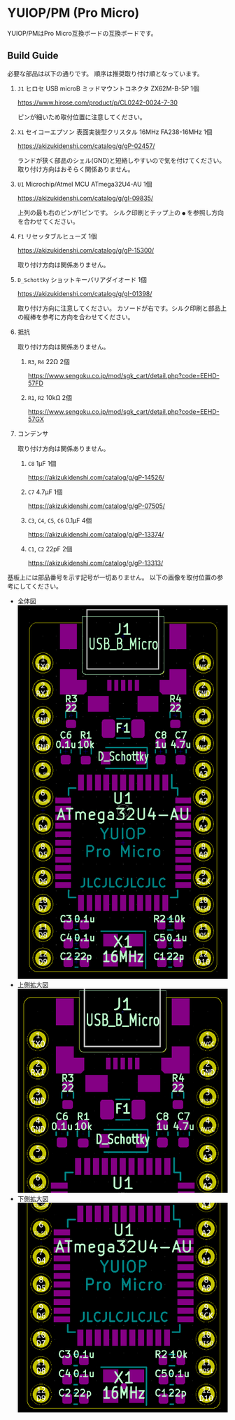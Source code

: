 # YUIOP/PM (Pro Micro)

YUIOP/PMはPro Micro互換ボードの互換ボードです。

## Build Guide

必要な部品は以下の通りです。
順序は推奨取り付け順となっています。

1. `J1` ヒロセ USB microB ミッドマウントコネクタ ZX62M-B-5P 1個

    <https://www.hirose.com/product/p/CL0242-0024-7-30>

    ピンが細いため取付位置に注意してください。

2. `X1` セイコーエプソン 表面実装型クリスタル 16MHz FA238-16MHz 1個

    <https://akizukidenshi.com/catalog/g/gP-02457/>

    ランドが狭く部品のシェル(GND)と短絡しやすいので気を付けてください。
    取り付け方向はおそらく関係ありません。

3. `U1` Microchip/Atmel MCU ATmega32U4-AU 1個

    <https://akizukidenshi.com/catalog/g/gI-09835/>

    上列の最も右のピンが1ピンです。
    シルク印刷とチップ上の `●` を参照し方向を合わせてください。

4. `F1` リセッタブルヒューズ 1個

    <https://akizukidenshi.com/catalog/g/gP-15300/>

    取り付け方向は関係ありません。

5. `D_Schottky` ショットキーバリアダイオード 1個

    <https://akizukidenshi.com/catalog/g/gI-01398/>

    取り付け方向に注意してください。
    カソードが右です。シルク印刷と部品上の縦棒を参考に方向を合わせてください。

6. 抵抗

    取り付け方向は関係ありません。

    1. `R3`, `R4` 22Ω 2個

        <https://www.sengoku.co.jp/mod/sgk_cart/detail.php?code=EEHD-57FD>

    2. `R1`, `R2` 10kΩ 2個

        <https://www.sengoku.co.jp/mod/sgk_cart/detail.php?code=EEHD-57GX>

7. コンデンサ

    取り付け方向は関係ありません。

    1. `C8` 1μF 1個

        <https://akizukidenshi.com/catalog/g/gP-14526/>

    2. `C7` 4.7μF 1個

        <https://akizukidenshi.com/catalog/g/gP-07505/>

    3. `C3`, `C4`, `C5`, `C6` 0.1μF 4個

        <https://akizukidenshi.com/catalog/g/gP-13374/>

    4. `C1`, `C2` 22pF 2個

        <https://akizukidenshi.com/catalog/g/gP-13313/>

基板上には部品番号を示す記号が一切ありません。
以下の画像を取付位置の参考にしてください。

* 全体図
    ![全体図](yuiopPM001.png)
* 上側拡大図
    ![上側拡大図](yuiopPM002.png)
* 下側拡大図
    ![下側拡大図](yuiopPM003.png)
